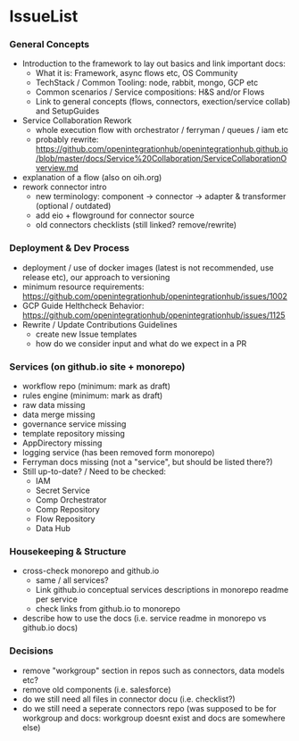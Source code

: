 # IssueList

### General Concepts

- Introduction to the framework to lay out basics and link important docs:
  - What it is: Framework, async flows etc, OS Community
  - TechStack / Common Tooling: node, rabbit, mongo, GCP etc
  - Common scenarios / Service compositions: H&S and/or Flows
  - Link to general concepts (flows, connectors, exection/service collab) and SetupGuides
- Service Collaboration Rework
  - whole execution flow with orchestrator / ferryman / queues / iam etc
  - probably rewrite: https://github.com/openintegrationhub/openintegrationhub.github.io/blob/master/docs/Service%20Collaboration/ServiceCollaborationOverview.md
- explanation of a flow (also on oih.org)
- rework connector intro
  - new terminology: component -> connector -> adapter & transformer (optional / outdated)
  - add eio + flowground for connector source
  - old connectors checklists (still linked? remove/rewrite)

### Deployment & Dev Process

- deployment / use of docker images (latest is not recommended, use release etc), our approach to versioning
- minimum resource requirements: https://github.com/openintegrationhub/openintegrationhub/issues/1002
- GCP Guide Helthcheck Behavior: https://github.com/openintegrationhub/openintegrationhub/issues/1125
- Rewrite / Update Contributions Guidelines
  - create new Issue templates
  - how do we consider input and what do we expect in a PR

### Services (on github.io site + monorepo)

- workflow repo (minimum: mark as draft)
- rules engine (minimum: mark as draft)
- raw data missing
- data merge missing
- governance service missing
- template repository missing
- AppDirectory missing
- logging service (has been removed form monorepo)
- Ferryman docs missing (not a "service", but should be listed there?)
- Still up-to-date? / Need to be checked:
  - IAM
  - Secret Service
  - Comp Orchestrator
  - Comp Repository
  - Flow Repository
  - Data Hub

### Housekeeping & Structure

- cross-check monorepo and github.io
  - same / all services?
  - Link github.io conceptual services descriptions in monorepo readme per service
  - check links from github.io to monorepo
- describe how to use the docs (i.e. service readme in monorepo vs github.io docs)

### Decisions

- remove "workgroup" section in repos such as connectors, data models etc?
- remove old components (i.e. salesforce)
- do we still need all files in connector docu (i.e. checklist?)
- do we still need a seperate connectors repo (was supposed to be for workgroup and docs: workgroup doesnt exist and docs are somewhere else)
